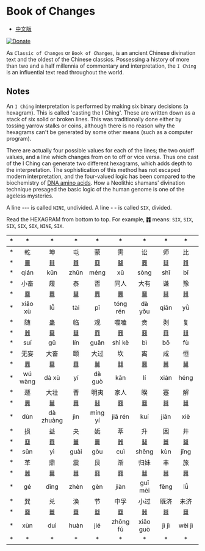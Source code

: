 # Book of Changes

- [中文版](./README_CN.md)

[![Donate](https://img.shields.io/badge/Donate-PayPal-green.svg)](https://www.paypal.com/cgi-bin/webscr?cmd=_s-xclick&hosted_button_id=U5N28P765VRT4)

As `Classic of Changes` or `Book of Changes`, is an ancient Chinese divination text and the oldest of the Chinese classics. Possessing a history of more than two and a half millennia of commentary and interpretation, the `I Ching` is an influential text read throughout the world.

## Notes

An `I Ching` interpretation is performed by making six binary decisions (a hexagram). This is called 'casting the I Ching'. These are written down as a stack of six solid or broken lines. This was traditionally done either by tossing yarrow stalks or coins, although there is no reason why the hexagrams can't be generated by some other means (such as a computer program).

There are actually four possible values for each of the lines; the two on/off values, and a line which changes from on to off or vice versa. Thus one cast of the I Ching can generate two different hexagrams, which adds depth to the interpretation. The sophistication of this method has not escaped modern interpretation, and the four-valued logic has been compared to the biochemistry of [DNA amino acids](https://www.sacred-texts.com/dna/index.htm). How a Neolithic shamans' divination technique presaged the basic logic of the human genome is one of the ageless mysteries.

A line **---** is called `NINE`, undivided.
A line **- -** is called `SIX`, divided.

Read the HEXAGRAM from bottom to top.
For example, **䷇** means: `SIX`, `SIX`, `SIX`, `SIX`, `SIX`, `NINE`, `SIX`.
 
| * | * | * | * | * | * | * | * | * | * |
| - | :-: | :-: | :-: | :-: | :-: | :-: | :-: | :-: | - |
| * | 乾 | 坤 | 屯 | 蒙 | 需 | 讼 | 师 | 比 | * |
| * | [䷀](e4b9beqian.md) | [䷁](e59da4kun.md) | [䷂](e5b1afzhun.md) | [䷃](e89299meng.md) | [䷄](e99c80xu.md) | [䷅](e8aebcsong.md) | [䷆](e5b888shi.md) | [䷇](e6af94bi.md) | * |
| * | qián | kūn | zhūn | méng | xū | sòng | shī | bǐ | * |
| * | 小畜 | 履 | 泰 | 否 | 同人 | 大有 | 谦 | 豫 | * |
| * | [䷈](e5b08fe7959cxiaoxu.md) | [䷉](e5b1a5lv.md) | [䷊](e6b3b0tai.md) | [䷋](e590a6pi.md) | [䷌](e5908ce4babatongren.md) | [䷍](e5a4a7e69c89dayou.md) | [䷎](e8b0a6qian.md) | [䷏](e8b1abyu.md) | * |
| * | xiǎo xù | lǚ | tài | pǐ | tóng rén | dà yǒu | qiān| yǜ | * |
| * | 随 | 蛊 | 临 | 观 | 噬嗑 | 贲 | 剥 | 复 | * |
| * | [䷐](e99a8fsui.md) | [䷑](e89b8agu.md) | [䷒](e4b8b4lin.md) | [䷓](e8a782guan.md) | [䷔](e599ace59791shike.md) | [䷕](e8b4b2bi.md) | [䷖](e589a5bo.md) | [䷗](e5a48dfu.md) | * |
| * | suí | gǔ | lín | guān | shì kè | bì | bō | fù | * |
| * | 无妄 | 大畜 | 颐 | 大过 | 坎 | 离 | 咸 | 恒 | * |
| * | [䷘](e697a0e5a684wuwang.md) | [䷙](e5a4a7e89384daxu.md) | [䷚](e9a290yi.md) | [䷛](e5a4a7e8bf87daguo.md) | [䷜](e59d8ekan.md) | [䷝](e7a6bbli.md) | [䷞](e592b8xian.md) | [䷟](e68192heng.md) | * |
| * | wú wàng | dà xù | yí | dà guò | kǎn | lí | xián | héng | * |
| * | 遯 | 大壮 | 晋 | 明夷 | 家人 | 睽 | 蹇 | 解 | * |
| * | [䷠](e981afdun.md) | [䷡](e5a4a7e5a3aedazhuang.md) | [䷢](e6998bjin.md) | [䷣](e6988ee5a4b7mingyi.md) | [䷤](e5aeb6e4babajiaren.md) | [䷥](e79dbdkui.md) | [䷦](e8b987jian.md) | [䷧](e8a7a3xie.md) | * |
| * | dùn | dà zhuàng | jìn | míng yí | jiā rén | kuí | jiǎn | xiè | * |
| * | 损 | 益 | 夬 | 姤 | 萃 | 升 | 困 | 井 | * |
| * | [䷨](e68d9fsun.md) | [䷩](e79b8ayi.md) | [䷪](e5a4acguai.md) | [䷫](e5a7a4gou.md) | [䷬](e89083cui.md) | [䷭](e58d87sheng.md) | [䷮](e59bb0kun.md) | [䷯](e4ba95jing.md) | * |
| * | sǔn | yì | guài | gòu | cuì | shēng | kùn | jǐng | * |
| * | 革 | 鼎 | 震 | 艮 | 渐 | 归妹 | 丰 | 旅 | * |
| * | [䷰](e99da9ge.md) | [䷱](e9bc8eding.md) | [䷲](e99c87zhen.md) | [䷳](e889aegen.md) | [䷴](e6b890jian.md) | [䷵](e5bd92e5a6b9guimei.md) | [䷶](e4b8b0feng.md) | [䷷](e69785lv.md) | * |
| * | gé | dǐng | zhèn | gèn | jiàn | guī mèi | fēng | lǚ | * |
| * | 巽 | 兑 | 涣 | 节 | 中孚 | 小过 | 既济 | 未济 | * |
| * | [䷸](e5b7bdxun.md) | [䷹](e58591dui.md) | [䷺](e6b6a3huan.md) | [䷻](e88a82jie.md) | [䷼](e4b8ade5ad9azhongfu.md) | [䷽](e5b08fe8bf87xiaoguo.md) | [䷾](e697a2e6b58ejiji.md) | [䷿](e69caae6b58eweiji.md) | * |
| * | xùn | duì | huàn | jié | zhōng fú  | xiǎo guò |  jì jì | wèi jì | * |
| * | * | * | * | * | * | * | * | * | * |
